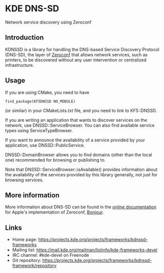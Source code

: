 # KDE DNS-SD

Network service discovery using Zeroconf

## Introduction

KDNSSD is a library for handling the DNS-based Service Discovery Protocol
(DNS-SD), the layer of [Zeroconf](http://www.zeroconf.org) that allows network
services, such as printers, to be discovered without any user intervention or
centralized infrastructure.


## Usage

If you are using CMake, you need to have

    find_package(KF5DNSSD NO_MODULE)

(or similar) in your CMakeLists.txt file, and you need to link to KF5::DNSSD.

If you are writing an application that wants to discover services on the
network, use DNSSD::ServiceBrowser.  You can also find available service types
using ServiceTypeBrowser.

If you want to announce the availability of a service provided by your
application, use DNSSD::PublicService.

DNSSD::DomainBrowser allows you to find domains (other than the local one)
recommended for browsing or publishing to.

Note that DNSSD::ServiceBrowser::isAvailable() provides information about the
availability of the services provided by this library generally, not just for
browsing services.


## More information

More information about DNS-SD can be found in the [online
documentation][appledocs] for Apple's implementation of Zeroconf,
[Bonjour](http://www.apple.com/support/bonjour/).

[appledocs]: https://developer.apple.com/library/mac/documentation/Cocoa/Conceptual/NetServices/Articles/about.html


## Links

- Home page: <https://projects.kde.org/projects/frameworks/kdnssd-frameworks>
- Mailing list: <https://mail.kde.org/mailman/listinfo/kde-frameworks-devel>
- IRC channel: #kde-devel on Freenode
- Git repository: <https://projects.kde.org/projects/frameworks/kdnssd-framework/repository>
